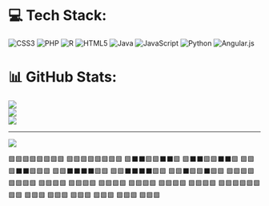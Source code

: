 
# 💻 Tech Stack:
![CSS3](https://img.shields.io/badge/css3-%231572B6.svg?style=for-the-badge&logo=css3&logoColor=white) ![PHP](https://img.shields.io/badge/php-%23777BB4.svg?style=for-the-badge&logo=php&logoColor=white) ![R](https://img.shields.io/badge/r-%23276DC3.svg?style=for-the-badge&logo=r&logoColor=white) ![HTML5](https://img.shields.io/badge/html5-%23E34F26.svg?style=for-the-badge&logo=html5&logoColor=white) ![Java](https://img.shields.io/badge/java-%23ED8B00.svg?style=for-the-badge&logo=openjdk&logoColor=white) ![JavaScript](https://img.shields.io/badge/javascript-%23323330.svg?style=for-the-badge&logo=javascript&logoColor=%23F7DF1E) ![Python](https://img.shields.io/badge/python-3670A0?style=for-the-badge&logo=python&logoColor=ffdd54) ![Angular.js](https://img.shields.io/badge/angular.js-%23E23237.svg?style=for-the-badge&logo=angularjs&logoColor=white)
# 📊 GitHub Stats:
![](https://github-readme-stats.vercel.app/api?username=CarlosrC771&theme=dark&hide_border=false&include_all_commits=false&count_private=false)<br/>
![](https://nirzak-streak-stats.vercel.app/?user=CarlosrC771&theme=dark&hide_border=false)<br/>
![](https://github-readme-stats.vercel.app/api/top-langs/?username=CarlosrC771&theme=dark&hide_border=false&include_all_commits=false&count_private=false&layout=compact)

---
[![](https://visitcount.itsvg.in/api?id=CarlosrC771&icon=0&color=0)](https://visitcount.itsvg.in)

<!-- Proudly created with GPRM ( https://gprm.itsvg.in ) -->


🟩🟩🟩🟩🟩🟩🟩🟩
🟩🟩🟩🟩🟩🟩🟩🟩
🟩⬛️⬛️🟩🟩⬛️⬛️🟩
🟩⬛️⬛️🟩🟩⬛️⬛️🟩
🟩🟩🟩⬛️⬛️🟩🟩🟩
🟩🟩⬛️⬛️⬛️⬛️🟩🟩
🟩🟩⬛️⬛️⬛️⬛️🟩🟩
🟩🟩⬛️🟩🟩⬛️🟩🟩
🟩🟩🟩🟩🟩🟩🟩🟩
    🟩🟩🟩🟩
    🟩🟩🟩🟩
    🟩🟩🟩🟩
    🟩🟩🟩🟩
    🟩🟩🟩🟩
    🟩🟩🟩🟩
🟩🟩🟩🟩🟩🟩🟩🟩
🟩🟩🟩     🟩🟩🟩
🟩🟩🟩     🟩🟩🟩
🟩🟩🟩     🟩🟩🟩
